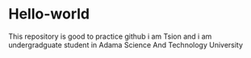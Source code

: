 # Hello-world
This repository is good to practice github
i am Tsion and i am undergradguate student in Adama Science And Technology University
